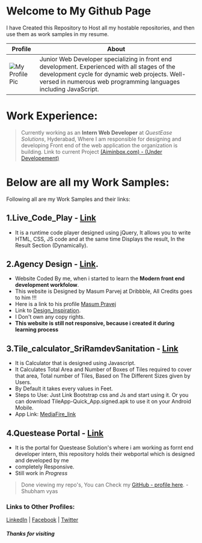 # **Welcome to My Github Page**

I have Created this Repository to Host all my hostable repositories, and then use them as work samples in my resume.

Profile | About
------------ | -------------
![My Profile Pic](https://avatars0.githubusercontent.com/u/17760046?s=400&u=7907c1d53a10ca9474f6ae6ea98342dfd0f99971&v=4) |  Junior Web Developer specializing in front end development. Experienced with all stages of the development cycle for dynamic web projects. Well-versed in numerous web programming languages including JavaScript.

# Work Experience:
> Currently working as an **Intern Web Developer** at *QuestEase Solutions*, Hyderabad, Where I am responsible for designing and developing Front end of the web application the organization is building.
> Link to current Project [(Aiminbox.com) - (Under Developement)](http://www.aiminbox.com/aiminbox/)



# Below are all my Work Samples:
Following all are my Work Samples and their links:

## 1.Live_Code_Play - [Link](https://vyashubhamkumar.github.io/Live_Code_Play/)
* It is a runtime code player designed using jQuery, It allows you to write HTML, CSS, JS code and at the same time   Displays the result, In the Result Section (Dynamically).

## 2.Agency Design - [Link](https://vyashubhamkumar.github.io/Agency_Design/).
* Website Coded By me, when i started to learn the **Modern front end development workfolow**.
* This website is Designed by Masum Parvej at Dribbble, All Credits goes to him !!!
* Here is a link to his profile [Masum Pravej](https://dribbble.com/masum_parvej)
* Link to [Design_Inspiration](https://dribbble.com/shots/3026375-Creative-Design/attachments/634117).
* I Don't own any copy rights.
* **This website is still not responsive, because i created it during learning process**

## 3.Tile_calculator_SriRamdevSanitation - [Link](https://vyashubhamkumar.github.io/Tile_Calculator/)
* It is Calculator that is designed using Javascript.
* It Calculates Total Area and Number of Boxes of Tiles required to cover that area, Total number of Tiles, Based on The Different Sizes given by Users.
* By Default it takes every values in Feet.
* Steps to Use: Just Link Bootstrap css and Js and start using it. Or you can download TileApp-Quick_App.signed.apk to use it on your Android Mobile.
* App Link: [MediaFire_link ](https://www.mediafire.com/?lcxphlkdj7irnrc)

## 4.Questease Portal - [Link](https://vyashubhamkumar.github.io/Questease_Portal/)

* It is the portal for Questease Solution's where i am working as fornt end developer intern, this repository holds their webportal which is designed and developed by me
* completely Responsive. 
* Still work in *Progress*


> Done viewing my repo's, You can Check my [GitHub - profile here](https://github.com/vyashubhamkumar). - Shubham vyas

### Links to Other Profiles:
[LinkedIn](https://www.linkedin.com/in/vyas-shubham) | [Facebook](https://www.facebook.com/Shubham.vyas.7739) | [Twitter](https://www.twitter.com/@vyas_sv_)


#### *Thanks for visiting*

